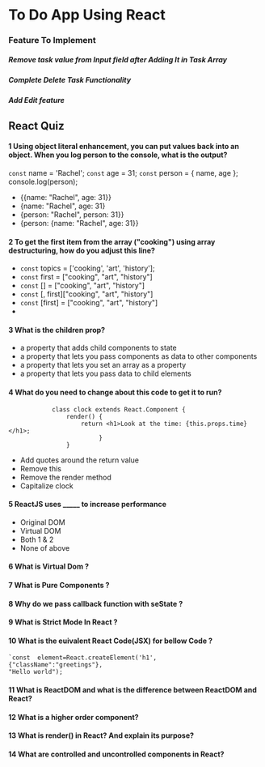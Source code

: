 # To Do App Using React

### Feature To Implement

##### Remove task value from Input field after Adding It in Task Array
##### Complete Delete Task Functionality 
##### Add Edit feature



## React Quiz 

#### 1 Using object literal enhancement, you can put values back into an object. When you log person to the console, what is the output?
`const` name = 'Rachel';
`const` age = 31;
`const` person = { name, age };
console.log(person);

 - {{name: "Rachel", age: 31}}
 - {name: "Rachel", age: 31} 
 - {person: "Rachel", person: 31}}
 - {person: {name: "Rachel", age: 31}}
 

#### 2 To get the first item from the array ("cooking") using array destructuring, how do you adjust this line?

- `const` topics = ['cooking', 'art', 'history'];
- `const` first = ["cooking", "art", "history"]
- `const` [] = ["cooking", "art", "history"]
- `const` [, first]["cooking", "art", "history"]
- `const` [first] = ["cooking", "art", "history"] 
- 

#### 3 What is the children prop?

- a property that adds child components to state
- a property that lets you pass components as data to other components 
- a property that lets you set an array as a property
- a property that lets you pass data to child elements



#### 4 What do you need to change about this code to get it to run?
                class clock extends React.Component {
                    render() {
                        return <h1>Look at the time: {this.props.time}</h1>;
                             }
                    }

- Add quotes around the return value
- Remove this
- Remove the render method
- Capitalize clock


#### 5  ReactJS uses _____ to increase performance
 - Original DOM
 - Virtual DOM
-  Both 1 & 2
-  None of above

#### 6 What is Virtual Dom ?

#### 7 What is Pure Components ?
#### 8 Why do we pass callback function with seState ?
#### 9 What is Strict Mode In React ? 

#### 10 What is the euivalent React Code(JSX) for bellow Code ?

    `const  element=React.createElement('h1',
    {"className":"greetings"},
    "Hello world");
    
    
#### 11 What is ReactDOM and what is the difference between ReactDOM and React?

#### 12 What is a higher order component?

#### 13 What is render() in React? And explain its purpose?

#### 14 What are controlled and uncontrolled components in React?
